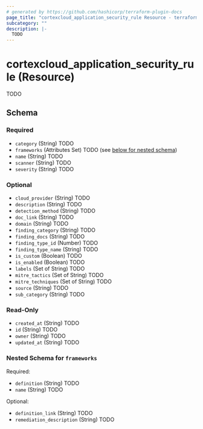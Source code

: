 ```yaml
---
# generated by https://github.com/hashicorp/terraform-plugin-docs
page_title: "cortexcloud_application_security_rule Resource - terraform-provider-cortexcloud"
subcategory: ""
description: |-
  TODO
---
```


# cortexcloud_application_security_rule (Resource)

TODO



<!-- schema generated by tfplugindocs -->
## Schema

### Required

- `category` (String) TODO
- `frameworks` (Attributes Set) TODO (see [below for nested schema](#nestedatt--frameworks))
- `name` (String) TODO
- `scanner` (String) TODO
- `severity` (String) TODO

### Optional

- `cloud_provider` (String) TODO
- `description` (String) TODO
- `detection_method` (String) TODO
- `doc_link` (String) TODO
- `domain` (String) TODO
- `finding_category` (String) TODO
- `finding_docs` (String) TODO
- `finding_type_id` (Number) TODO
- `finding_type_name` (String) TODO
- `is_custom` (Boolean) TODO
- `is_enabled` (Boolean) TODO
- `labels` (Set of String) TODO
- `mitre_tactics` (Set of String) TODO
- `mitre_techniques` (Set of String) TODO
- `source` (String) TODO
- `sub_category` (String) TODO

### Read-Only

- `created_at` (String) TODO
- `id` (String) TODO
- `owner` (String) TODO
- `updated_at` (String) TODO

<a id="nestedatt--frameworks"></a>
### Nested Schema for `frameworks`

Required:

- `definition` (String) TODO
- `name` (String) TODO

Optional:

- `definition_link` (String) TODO
- `remediation_description` (String) TODO
